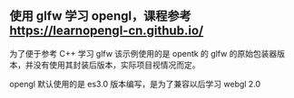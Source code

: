## 使用 glfw 学习 opengl，课程参考 https://learnopengl-cn.github.io/

为了便于参考 C++ 学习 glfw 该示例使用的是 opentk 的 glfw 的原始包装器版本，并没有使用其封装后版本，实际项目视情况而定。

opengl 默认使用的是 es3.0 版本编写，是为了兼容以后学习 webgl 2.0
